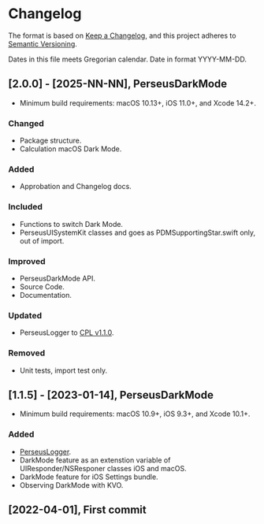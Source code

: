 # Changelog

The format is based on [Keep a Changelog](https://keepachangelog.com/en/1.1.0/),
and this project adheres to [Semantic Versioning](https://semver.org/spec/v2.0.0.html).<br/>

Dates in this file meets Gregorian calendar. Date in format YYYY-MM-DD.

## [2.0.0] - [2025-NN-NN], PerseusDarkMode

- Minimum build requirements: macOS 10.13+, iOS 11.0+, and Xcode 14.2+.

### Changed

- Package structure.
- Calculation macOS Dark Mode.

### Added

- Approbation and Changelog docs.

### Included

- Functions to switch Dark Mode.
- PerseusUISystemKit classes and goes as PDMSupportingStar.swift only, out of import.

### Improved

- PerseusDarkMode API.
- Source Code.
- Documentation.

### Updated

- PerseusLogger to [CPL v1.1.0](https://github.com/perseusrealdeal/ConsolePerseusLogger).

### Removed

- Unit tests, import test only.

## [1.1.5] - [2023-01-14], PerseusDarkMode

- Minimum build requirements: macOS 10.9+, iOS 9.3+, and Xcode 10.1+.

### Added

- [PerseusLogger](https://gist.github.com/perseusrealdeal/df456a9825fcface44eca738056eb6d5).
- DarkMode feature as an extenstion variable of UIResponder/NSResponer classes iOS and macOS.
- DarkMode feature for iOS Settings bundle.
- Observing DarkMode with KVO. 

## [2022-04-01], First commit
